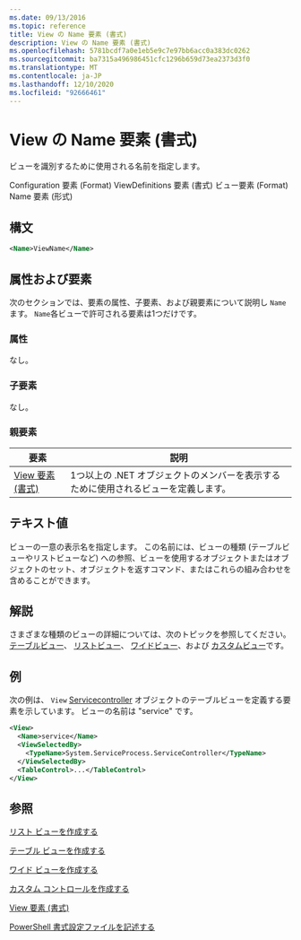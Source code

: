 ```yaml
---
ms.date: 09/13/2016
ms.topic: reference
title: View の Name 要素 (書式)
description: View の Name 要素 (書式)
ms.openlocfilehash: 5781bcdf7a0e1eb5e9c7e97bb6acc0a383dc0262
ms.sourcegitcommit: ba7315a496986451cfc1296b659d73ea2373d3f0
ms.translationtype: MT
ms.contentlocale: ja-JP
ms.lasthandoff: 12/10/2020
ms.locfileid: "92666461"
---
```

# <a name="name-element-for-view-format"></a>View の Name 要素 (書式)

ビューを識別するために使用される名前を指定します。

Configuration 要素 (Format) ViewDefinitions 要素 (書式) ビュー要素 (Format) Name 要素 (形式)

## <a name="syntax"></a>構文

```xml
<Name>ViewName</Name>
```

## <a name="attributes-and-elements"></a>属性および要素

次のセクションでは、要素の属性、子要素、および親要素について説明し `Name` ます。 `Name`各ビューで許可される要素は1つだけです。

### <a name="attributes"></a>属性

なし。

### <a name="child-elements"></a>子要素

なし。

### <a name="parent-elements"></a>親要素

|要素|説明|
|-------------|-----------------|
|[View 要素 (書式)](./view-element-format.md)|1つ以上の .NET オブジェクトのメンバーを表示するために使用されるビューを定義します。|

## <a name="text-value"></a>テキスト値

ビューの一意の表示名を指定します。 この名前には、ビューの種類 (テーブルビューやリストビューなど) への参照、ビューを使用するオブジェクトまたはオブジェクトのセット、オブジェクトを返すコマンド、またはこれらの組み合わせを含めることができます。

## <a name="remarks"></a>解説

さまざまな種類のビューの詳細については、次のトピックを参照してください。 [テーブルビュー](./creating-a-table-view.md)、 [リストビュー](./creating-a-list-view.md)、 [ワイドビュー](./creating-a-wide-view.md)、および [カスタムビュー](./creating-custom-controls.md)です。

## <a name="example"></a>例

次の例は、 `View` [Servicecontroller](/dotnet/api/System.ServiceProcess.ServiceController) オブジェクトのテーブルビューを定義する要素を示しています。 ビューの名前は "service" です。

```xml
<View>
  <Name>service</Name>
  <ViewSelectedBy>
    <TypeName>System.ServiceProcess.ServiceController</TypeName>
  </ViewSelectedBy>
  <TableControl>...</TableControl>
</View>

```

## <a name="see-also"></a>参照

[リスト ビューを作成する](./creating-a-list-view.md)

[テーブル ビューを作成する](./creating-a-table-view.md)

[ワイド ビューを作成する](./creating-a-wide-view.md)

[カスタム コントロールを作成する](./creating-custom-controls.md)

[View 要素 (書式)](./view-element-format.md)

[PowerShell 書式設定ファイルを記述する](./writing-a-powershell-formatting-file.md)
